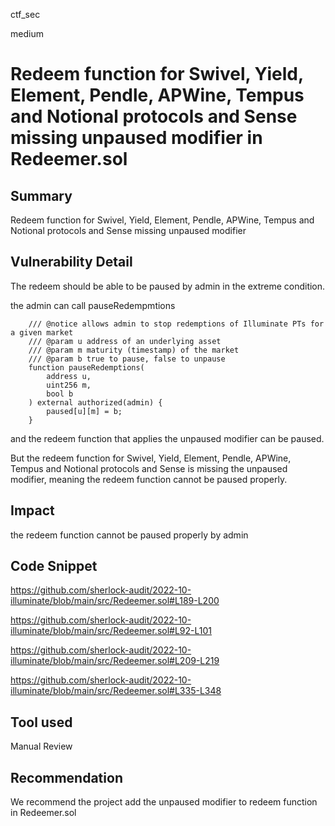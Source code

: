 ctf_sec

medium

# Redeem function for Swivel, Yield, Element, Pendle, APWine, Tempus and Notional protocols and Sense missing unpaused modifier in Redeemer.sol

## Summary

Redeem function for Swivel, Yield, Element, Pendle, APWine, Tempus and Notional protocols and Sense missing unpaused modifier

## Vulnerability Detail

The redeem should be able to be paused by admin in the extreme condition.

the admin can call pauseRedempmtions

```solidity
    /// @notice allows admin to stop redemptions of Illuminate PTs for a given market
    /// @param u address of an underlying asset
    /// @param m maturity (timestamp) of the market
    /// @param b true to pause, false to unpause
    function pauseRedemptions(
        address u,
        uint256 m,
        bool b
    ) external authorized(admin) {
        paused[u][m] = b;
    }
```

and the redeem function that applies the unpaused modifier can be paused.

But the redeem function for Swivel, Yield, Element, Pendle, APWine, Tempus and Notional protocols and Sense is missing the unpaused modifier, meaning the redeem function cannot be paused properly.

## Impact

the redeem function cannot be paused properly by admin

## Code Snippet

https://github.com/sherlock-audit/2022-10-illuminate/blob/main/src/Redeemer.sol#L189-L200

https://github.com/sherlock-audit/2022-10-illuminate/blob/main/src/Redeemer.sol#L92-L101

https://github.com/sherlock-audit/2022-10-illuminate/blob/main/src/Redeemer.sol#L209-L219

https://github.com/sherlock-audit/2022-10-illuminate/blob/main/src/Redeemer.sol#L335-L348

## Tool used

Manual Review

## Recommendation

We recommend the project add the unpaused modifier to redeem function in Redeemer.sol


